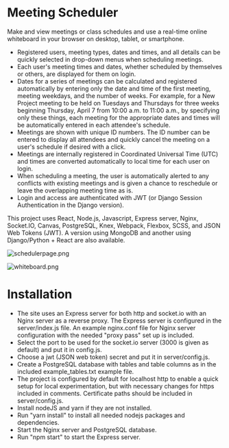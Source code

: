 # Meeting Scheduler

Make and view meetings or class schedules and use a real-time online whiteboard in your browser on desktop, tablet, or smartphone.

* Registered users, meeting types, dates and times, and all details can be quickly selected in drop-down menus when scheduling meetings. 
* Each user's meeting times and dates, whether scheduled by themselves or others, are displayed for them on login. 
* Dates for a series of meetings can be calculated and registered automatically by entering only the date and time of the first meeting, meeting weekdays, and the number of weeks. For example, for a New Project meeting to be held on Tuesdays and Thursdays for three weeks beginning Thursday, April 7 from 10:00 a.m. to 11:00 a.m., by specifying only these things, each meeting for the appropriate dates and times will be automatically entered in each attendee's schedule.
* Meetings are shown with unique ID numbers. The ID number can be entered to display all attendees and quickly cancel the meeting on a user's schedule if desired with a click.
* Meetings are internally registered in Coordinated Universal Time (UTC) and times are converted automatically to local time for each user on login.
* When scheduling a meeting, the user is automatically alerted to any conflicts with existing meetings and is given a chance to reschedule or leave the overlapping meeting time as is.
* Login and access are authenticated with JWT (or Django Session Authentication in the Django version).

This project uses React, Node.js, Javascript, Express server, Nginx, Socket.IO, Canvas, PostgreSQL, Knex, Webpack, Flexbox, SCSS, and JSON Web Tokens (JWT). A version using MongoDB and another using Django/Python + React are also available.

![schedulerpage.png](https://github.com/tom4244/meeting_scheduler/blob/main/src/app/img/schedulerpage.png?raw=true)

![whiteboard.png](https://github.com/tom4244/meeting_scheduler/blob/main/src/app/img/whiteboard.png?raw=true)

# Installation
* The site uses an Express server for both http and socket.io with an Nginx server as a reverse proxy. The Express server is configured in the server/index.js file. An example nginx.conf file for Nginx server configuration with the needed "proxy pass" set up is included. 
* Select the port to be used for the socket.io server (3000 is given as default) and put it in config.js.
* Choose a jwt (JSON web token) secret and put it in server/config.js. 
* Create a PostgreSQL database with tables and table columns as in the included example_tables.txt example file.  
* The project is configured by default for localhost http to enable a quick setup for local experimentation, but with necessary changes for https included in comments. Certificate paths should be included in server/config.js.
* Install nodeJS and yarn if they are not installed.
* Run "yarn install" to install all needed nodejs packages and dependencies.
* Start the Nginx server and PostgreSQL database.
* Run "npm start" to start the Express server.

